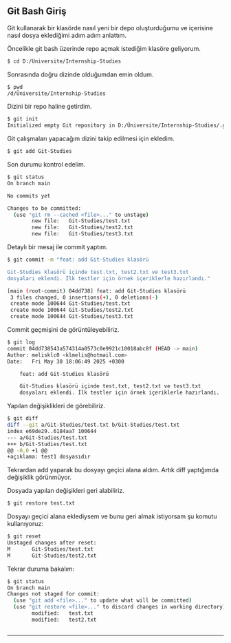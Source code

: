 ## Git Bash Giriş

Git kullanarak bir klasörde nasıl yeni bir depo oluşturduğumu ve içerisine nasıl dosya eklediğimi adım adım anlattım.



Öncelikle git bash üzerinde repo açmak istediğim klasöre geliyorum.
```bash
$ cd D:/Üniversite/Internship-Studies
```

Sonrasında doğru dizinde olduğumdan emin oldum.
```bash
$ pwd
/d/Üniversite/Internship-Studies
```

Dizini bir repo haline getirdim.
```bash
$ git init
Initialized empty Git repository in D:/Üniversite/Internship-Studies/.git/
```

Git çalışmaları yapacağım dizini takip edilmesi için ekledim.
```bash
$ git add Git-Studies
```

Son durumu kontrol edelim.
```bash
$ git status
On branch main

No commits yet

Changes to be committed:
  (use "git rm --cached <file>..." to unstage)
        new file:   Git-Studies/test.txt
        new file:   Git-Studies/test2.txt
        new file:   Git-Studies/test3.txt
```
Detaylı bir mesaj ile commit yaptım.
```bash 
$ git commit -m "feat: add Git-Studies klasörü

Git-Studies klasörü içinde test.txt, test2.txt ve test3.txt
dosyaları eklendi. İlk testler için örnek içeriklerle hazırlandı."

[main (root-commit) 04dd738] feat: add Git-Studies klasörü
 3 files changed, 0 insertions(+), 0 deletions(-)
 create mode 100644 Git-Studies/test.txt
 create mode 100644 Git-Studies/test2.txt
 create mode 100644 Git-Studies/test3.txt
```

Commit geçmişini de görüntüleyebiliriz.
```bash
$ git log
commit 04dd738543a574314a0573c0e9921c10018abc8f (HEAD -> main)
Author: melisklc0 <klmelis@hotmail.com>
Date:   Fri May 30 18:06:49 2025 +0300

    feat: add Git-Studies klasörü

    Git-Studies klasörü içinde test.txt, test2.txt ve test3.txt
    dosyaları eklendi. İlk testler için örnek içeriklerle hazırlandı.
```

Yapılan değişiklikleri de görebiliriz.
```bash
$ git diff
diff --git a/Git-Studies/test.txt b/Git-Studies/test.txt
index e69de29..6184aa7 100644
--- a/Git-Studies/test.txt
+++ b/Git-Studies/test.txt
@@ -0,0 +1 @@
+açıklama: test1 dosyasıdır
```
Tekrardan add yaparak bu dosyayı geçici alana aldım. Artık diff yaptığımda değişiklik görünmüyor.

Dosyada yapılan değişikleri geri alabiliriz.
```bash
$ git restore test.txt
```

Dosyayı geçici alana eklediysem ve bunu geri almak istiyorsam şu komutu kullanıyoruz:
```bash
$ git reset
Unstaged changes after reset:
M       Git-Studies/test.txt
M       Git-Studies/test2.txt
```

Tekrar duruma bakalım:
```bash
$ git status
On branch main
Changes not staged for commit:
  (use "git add <file>..." to update what will be committed)
  (use "git restore <file>..." to discard changes in working directory)
        modified:   test.txt
        modified:   test2.txt
```

```bash
```

---

